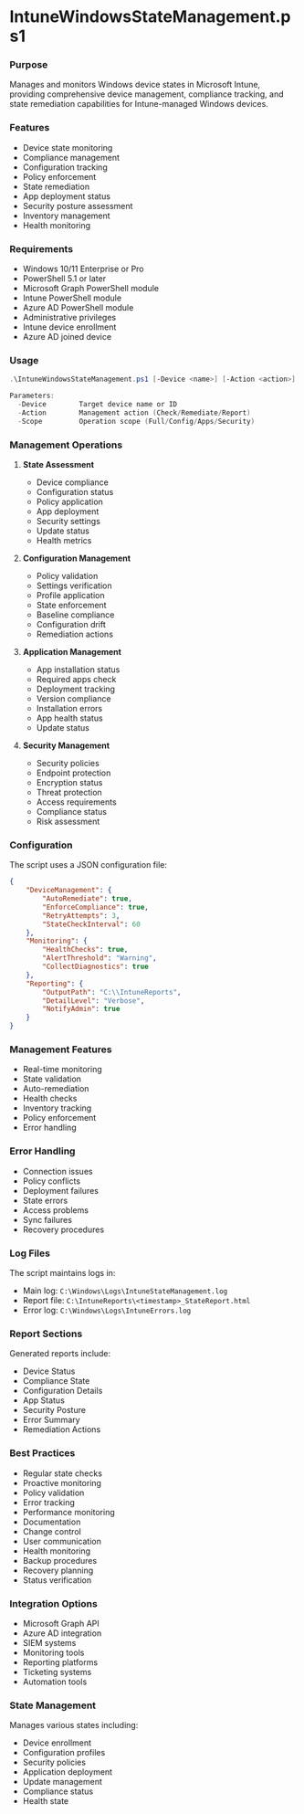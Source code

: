 # IntuneWindowsStateManagement.ps1

### Purpose
Manages and monitors Windows device states in Microsoft Intune, providing comprehensive device management, compliance tracking, and state remediation capabilities for Intune-managed Windows devices.

### Features
- Device state monitoring
- Compliance management
- Configuration tracking
- Policy enforcement
- State remediation
- App deployment status
- Security posture assessment
- Inventory management
- Health monitoring

### Requirements
- Windows 10/11 Enterprise or Pro
- PowerShell 5.1 or later
- Microsoft Graph PowerShell module
- Intune PowerShell module
- Azure AD PowerShell module
- Administrative privileges
- Intune device enrollment
- Azure AD joined device

### Usage
```powershell
.\IntuneWindowsStateManagement.ps1 [-Device <name>] [-Action <action>] [-Scope <scope>]

Parameters:
  -Device        Target device name or ID
  -Action        Management action (Check/Remediate/Report)
  -Scope         Operation scope (Full/Config/Apps/Security)
```

### Management Operations

1. **State Assessment**
   - Device compliance
   - Configuration status
   - Policy application
   - App deployment
   - Security settings
   - Update status
   - Health metrics

2. **Configuration Management**
   - Policy validation
   - Settings verification
   - Profile application
   - State enforcement
   - Baseline compliance
   - Configuration drift
   - Remediation actions

3. **Application Management**
   - App installation status
   - Required apps check
   - Deployment tracking
   - Version compliance
   - Installation errors
   - App health status
   - Update status

4. **Security Management**
   - Security policies
   - Endpoint protection
   - Encryption status
   - Threat protection
   - Access requirements
   - Compliance status
   - Risk assessment

### Configuration
The script uses a JSON configuration file:
```json
{
    "DeviceManagement": {
        "AutoRemediate": true,
        "EnforceCompliance": true,
        "RetryAttempts": 3,
        "StateCheckInterval": 60
    },
    "Monitoring": {
        "HealthChecks": true,
        "AlertThreshold": "Warning",
        "CollectDiagnostics": true
    },
    "Reporting": {
        "OutputPath": "C:\\IntuneReports",
        "DetailLevel": "Verbose",
        "NotifyAdmin": true
    }
}
```

### Management Features
- Real-time monitoring
- State validation
- Auto-remediation
- Health checks
- Inventory tracking
- Policy enforcement
- Error handling

### Error Handling
- Connection issues
- Policy conflicts
- Deployment failures
- State errors
- Access problems
- Sync failures
- Recovery procedures

### Log Files
The script maintains logs in:
- Main log: `C:\Windows\Logs\IntuneStateManagement.log`
- Report file: `C:\IntuneReports\<timestamp>_StateReport.html`
- Error log: `C:\Windows\Logs\IntuneErrors.log`

### Report Sections
Generated reports include:
- Device Status
- Compliance State
- Configuration Details
- App Status
- Security Posture
- Error Summary
- Remediation Actions

### Best Practices
- Regular state checks
- Proactive monitoring
- Policy validation
- Error tracking
- Performance monitoring
- Documentation
- Change control
- User communication
- Health monitoring
- Backup procedures
- Recovery planning
- Status verification

### Integration Options
- Microsoft Graph API
- Azure AD integration
- SIEM systems
- Monitoring tools
- Reporting platforms
- Ticketing systems
- Automation tools

### State Management
Manages various states including:
- Device enrollment
- Configuration profiles
- Security policies
- Application deployment
- Update management
- Compliance status
- Health state
